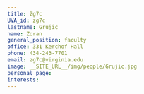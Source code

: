 ```yaml
---
title: Zg7c
UVA_id: zg7c
lastname: Grujic
name: Zoran
general_position: faculty
office: 331 Kerchof Hall
phone: 434-243-7701
email: zg7c@virginia.edu
image: __SITE_URL__/img/people/Grujic.jpg
personal_page: 
interests: 
---
```


